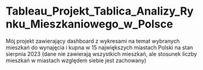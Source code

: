 # Tableau_Projekt_Tablica_Analizy_Rynku_Mieszkaniowego_w_Polsce
Mój projekt zawierający dashboard z wykresami na temat wybranych mieszkań do wynajęcia i kupna w 15 największych miastach Polski na stan sierpnia 2023 (dane nie zawierają wszystkich mieszkań, ale stosunek liczby mieszkań w miastach względem siebie jest zachowany)
